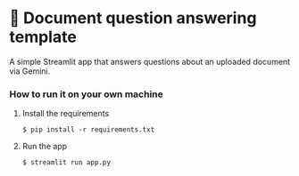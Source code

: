 # 📄 Document question answering template

A simple Streamlit app that answers questions about an uploaded document via Gemini.

### How to run it on your own machine

1. Install the requirements

   ```
   $ pip install -r requirements.txt
   ```

2. Run the app

   ```
   $ streamlit run app.py
   ```